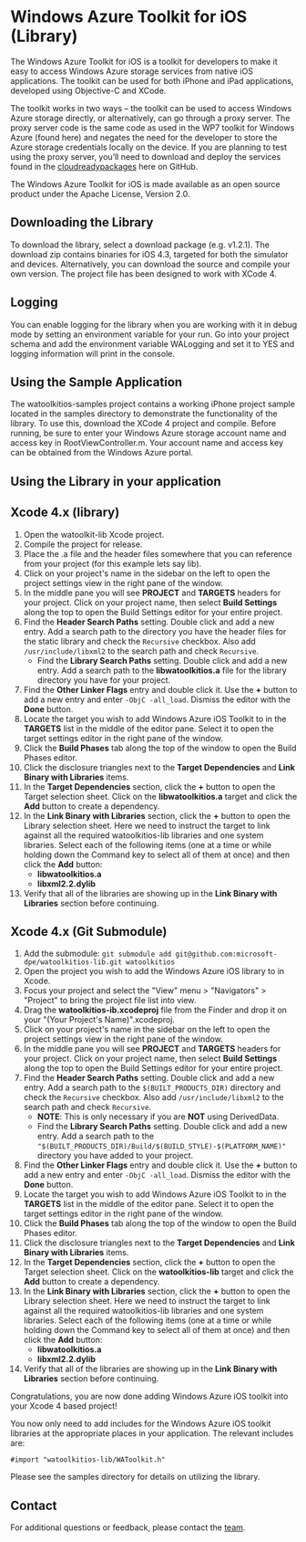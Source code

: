 Windows Azure Toolkit for iOS (Library)
===

The Windows Azure Toolkit for iOS is a toolkit for developers to make it easy to access Windows Azure storage services from native iOS applications.  The toolkit can be used for both iPhone and iPad applications, developed using Objective-C and XCode.  

The toolkit works in two ways – the toolkit can be used to access Windows Azure storage directly, or alternatively, can go through a proxy server.  The proxy server code is the same code as used in the WP7 toolkit for Windows Azure (found here) and negates the need for the developer to store the Azure storage credentials locally on the device.  If you are planning to test using the proxy server, you’ll need to download and deploy the services found in the [cloudreadypackages](https://github.com/microsoft-dpe/wa-toolkit-cloudreadypackages) here on GitHub.  

The Windows Azure Toolkit for iOS is made available as an open source product under the Apache License, Version 2.0.  

## Downloading the Library

To download the library, select a download package (e.g. v1.2.1).  The download zip contains binaries for iOS 4.3, targeted for both the simulator and devices.  Alternatively, you can download the source and compile your own version.  The project file has been designed to work with XCode 4.

## Logging

You can enable logging for the library when you are working with it in debug mode by setting an environment variable for your run.
Go into your project schema and add the environment variable WALogging and set it to YES and logging information will print in the console.

## Using the Sample Application

The watoolkitios-samples project contains a working iPhone project sample located in the samples directory to demonstrate the functionality of the library.  To use this, download the XCode 4 project and compile.  Before running, be sure to enter your Windows Azure storage account name and access key in RootViewController.m.  Your account name and access key can be obtained from the Windows Azure portal.

## Using the Library in your application
Xcode 4.x (library)
-------------------
1. Open the watoolkit-lib Xcode project.
1. Compile the project for release.
1. Place the .a file and the header files somewhere that you can reference from your project (for this example lets say lib).
1. Click on your project's name in the sidebar on the left to open the project settings view in the right pane of the window.
1. In the middle pane you will see **PROJECT** and **TARGETS** headers for your project. Click on your project name, then select **Build Settings** along the top to open the Build Settings editor for your entire project.
1. Find the **Header Search Paths** setting. Double click and add a new entry. Add a search path to the directory you have the header files for the static library and check the `Recursive` checkbox. Also add `/usr/include/libxml2` to the search path and check `Recursive`.
	* Find the **Library Search Paths** setting. Double click and add a new entry. Add a search path to the **libwatoolkitios.a** file for the library directory you have for your project.
1. Find the **Other Linker Flags** entry and double click it. Use the **+** button to add a new entry and enter `-ObjC -all_load`. Dismiss the editor with the **Done** button.
1. Locate the target you wish to add Windows Azure iOS Toolkit to in the **TARGETS** list in the middle of the editor pane. Select it to open the target settings editor in the right pane of the window.
1. Click the **Build Phases** tab along the top of the window to open the Build Phases editor.
1. Click the disclosure triangles next to the **Target Dependencies** and **Link Binary with Libraries** items.
1. In the **Target Dependencies** section, click the **+** button to open the Target selection sheet. Click on the **libwatoolkitios.a** target and click the **Add** button to create a dependency.
1. In the **Link Binary with Libraries** section, click the **+** button to open the Library selection sheet. Here we need to instruct the target to link against all the required watoolkitios-lib libraries and one system libraries. Select each of the following items (one at a time or while holding down the Command key to select all of them at once) and then click the **Add** button:
	* **libwatoolkitios.a**
	* **libxml2.2.dylib**
1. Verify that all of the libraries are showing up in the **Link Binary with Libraries** section before continuing.

Xcode 4.x (Git Submodule)
-------------------------

1. Add the submodule: `git submodule add git@github.com:microsoft-dpe/watoolkitios-lib.git watoolkitios`
1. Open the project you wish to add the Windows Azure iOS library to in Xcode.
1. Focus your project and select the "View" menu > "Navigators" > "Project" to bring the project file list into view.
1. Drag the **watoolkitios-ib.xcodeproj** file from the Finder and drop it on your "(Your Project's Name)".xcodeproj.
1. Click on your project's name in the sidebar on the left to open the project settings view in the right pane of the window.
1. In the middle pane you will see **PROJECT** and **TARGETS** headers for your project. Click on your project name, then select **Build Settings** along the top to open the Build Settings editor for your entire project.
1. Find the **Header Search Paths** setting. Double click and add a new entry. Add a search path to the `$(BUILT_PRODUCTS_DIR)` directory and check the `Recursive` checkbox. Also add `/usr/include/libxml2` to the search path and check `Recursive`.
	* **NOTE**: This is only necessary if you are **NOT** using DerivedData. 
	* Find the **Library Search Paths** setting. Double click and add a new entry. Add a search path to the `"$(BUILT_PRODUCTS_DIR)/Build/$(BUILD_STYLE)-$(PLATFORM_NAME)"` directory you have added to your project.  
1. Find the **Other Linker Flags** entry and double click it. Use the **+** button to add a new entry and enter `-ObjC -all_load`. Dismiss the editor with the **Done** button.
1. Locate the target you wish to add Windows Azure iOS Toolkit to in the **TARGETS** list in the middle of the editor pane. Select it to open the target settings editor in the right pane of the window.
1. Click the **Build Phases** tab along the top of the window to open the Build Phases editor.
1. Click the disclosure triangles next to the **Target Dependencies** and **Link Binary with Libraries** items.
1. In the **Target Dependencies** section, click the **+** button to open the Target selection sheet. Click on the **watoolkitios-lib** target and click the **Add** button to create a dependency.
1. In the **Link Binary with Libraries** section, click the **+** button to open the Library selection sheet. Here we need to instruct the target to link against all the required watoolkitios-lib libraries and one system libraries. Select each of the following items (one at a time or while holding down the Command key to select all of them at once) and then click the **Add** button:
    * **libwatoolkitios.a**
    * **libxml2.2.dylib**
1. Verify that all of the libraries are showing up in the **Link Binary with Libraries** section before continuing.

Congratulations, you are now done adding Windows Azure iOS toolkit into your Xcode 4 based project!

You now only need to add includes for the Windows Azure iOS toolkit libraries at the appropriate places in your application. The relevant includes are:

    #import "watoolkitios-lib/WAToolkit.h"
    
Please see the samples directory for details on utilizing the library.

## Contact

For additional questions or feedback, please contact the [team](mailto:wwegner@microsoft.com).